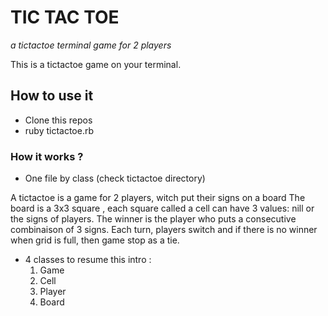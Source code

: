 # TIC TAC TOE

*a tictactoe terminal game for 2 players*

This is a tictactoe game on your terminal.

## How to use it

- Clone this repos
- ruby tictactoe.rb


### How it works ?

- One file by class (check tictactoe directory)

A tictactoe is a game for 2 players, witch put their signs on a board
The board is a 3x3 square , each square called a cell can have 3 values: nill or the signs of players. The winner is the player who
puts a consecutive combinaison of 3 signs. Each turn, players switch
and if there is no winner when grid is full, then game stop as a tie.

- 4 classes to resume this intro :
  1. Game
  2. Cell
  3. Player
  4. Board
